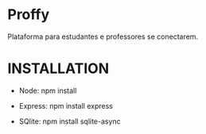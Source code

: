 # Proffy
Plataforma para estudantes e professores se conectarem. 


# INSTALLATION

- Node: npm install

- Express: npm install express

- SQlite: npm install sqlite-async
